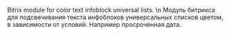Bitrix module for color text infoblock universal lists. \n
Модуль битрикса для подсвечивания текста инфоблоков универсальных списков цветом, в зависимости от условий. Например просроченная дата.
